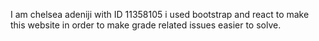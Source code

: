 I am chelsea adeniji with ID 11358105
i used bootstrap and react to make this website in order to make grade related issues easier to solve.
